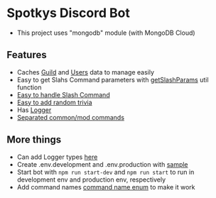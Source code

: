 # Spotkys Discord Bot
* This project uses "mongodb" module (with MongoDB Cloud)

## Features
* Caches [Guild](https://github.com/spotky1004/spotkys-discord-bot-template/blob/main/src/class/GuildCaches.ts) and [Users](https://github.com/spotky1004/spotkys-discord-bot-template/blob/main/src/class/User.ts) data to manage easily
* Easy to get Slahs Command parameters with [getSlashParams](https://github.com/spotky1004/spotkys-discord-bot-template/blob/main/src/util/getSlashParams.ts) util function
* [Easy to handle Slash Command](https://github.com/spotky1004/spotkys-discord-bot-template/blob/main/src/commands/common/connectchannel.ts)
* [Easy to add random trivia](https://github.com/spotky1004/spotkys-discord-bot-template/blob/main/src/util/getRandomTrivia.ts)
* Has [Logger](https://github.com/spotky1004/spotkys-discord-bot-template/blob/main/src/class/Logger.ts)
* [Separated common/mod commands](https://github.com/spotky1004/spotkys-discord-bot-template/tree/main/src/commands)

## More things
* Can add Logger types [here](https://github.com/spotky1004/spotkys-discord-bot-template/blob/main/src/typings/LogTypings.ts)
* Create .env.development and .env.production with [sample](https://github.com/spotky1004/spotkys-discord-bot-template/blob/main/env/.env.sample)
* Start bot with `npm run start-dev` and `npm run start` to run in development env and production env, respectively
* Add command names [command name enum](https://github.com/spotky1004/spotkys-discord-bot-template/blob/main/src/commands/index.ts) to make it work
